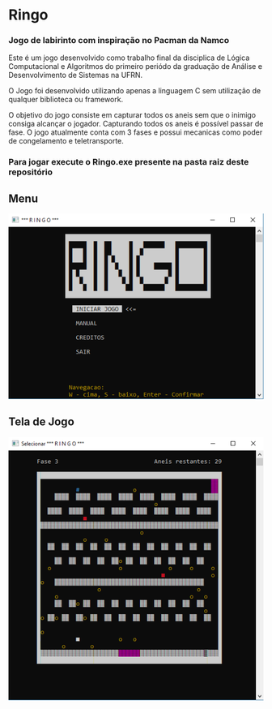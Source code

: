 # Ringo
### Jogo de labirinto com inspiração no Pacman da Namco

Este é um jogo desenvolvido como trabalho final da disciplica de Lógica Computacional e Algoritmos do primeiro periódo da graduação de Análise e Desenvolvimento de Sistemas na UFRN. 

O Jogo foi desenvolvido utilizando apenas a linguagem C sem utilização de qualquer biblioteca ou framework.

O objetivo do jogo consiste em capturar todos os aneis sem que o inimigo consiga alcançar o jogador. 
Capturando todos os aneis é possível passar de fase. O jogo atualmente conta com 3 fases e possui mecanicas como poder de congelamento e teletransporte.

### Para jogar execute o Ringo.exe presente na pasta raiz deste repositório

## Menu
![Menu](ImagesReadMe/RingoMenu.PNG)
<br />
## Tela de Jogo 
![TelaDeJogo](ImagesReadMe/RingoJogo.PNG)
